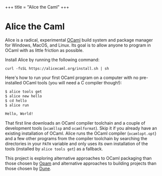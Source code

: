 +++
title = "Alice the Caml"
+++

# Alice the Caml

Alice is a radical, experimental [OCaml](https://ocaml.org/) build system and
package manager for Windows, MacOS, and Linux. Its goal is to allow anyone to
program in OCaml with as little friction as possible.

Install Alice by running the following command:
<div class="code-with-copy-button">
<pre><code>curl -fsSL https://alicecaml.org/install.sh | sh</code></pre>
</div>

Here's how to run your first OCaml program on a computer with no pre-installed
OCaml tools (you will need a C compiler though!):
```bash
$ alice tools get
$ alice new hello
$ cd hello
$ alice run

Hello, World!
```

That first line downloads an OCaml compiler toolchain and a couple of
development tools (`ocamllsp` and `ocamlformat`). Skip it if you already have an
existing installation of OCaml. Alice runs the OCaml compiler (`ocamlopt.opt`)
and a few other programs from the compiler toolchain by searching the
directories in your `PATH` variable and only uses its own installation of the
tools (installed by `alice tools get`) as a fallback.

This project is exploring alternative approaches to OCaml packaging than those
chosen by [Opam](https://github.com/ocaml/opam) and alternative approaches to
building projects than those chosen by [Dune](https://github.com/ocaml/dune).

